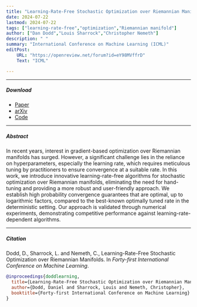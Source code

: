 ```yaml
---
title: "Learning-Rate-Free Stochastic Optimization over Riemannian Manifolds"
date: 2024-07-22
lastmod: 2024-07-22
tags: ["learning-rate-free","optimization","Riemannian manifold"]
author: ["Dan Dodd","Louis Sharrock","Christopher Nemeth"]
description: " "
summary: "International Conference on Machine Learning (ICML)"
editPost:
    URL: "https://openreview.net/forum?id=eY98MVffrD"
    Text: "ICML"

---
```


---


##### Download

+ [Paper](https://openreview.net/pdf?id=eY98MVffrD)
+ [arXiv](https://arxiv.org/abs/2406.02296)
+ [Code](https://github.com/daniel-dodd/riemannian_dog)



---
##### Abstract
In recent years, interest in gradient-based optimization over Riemannian manifolds has surged. However, a significant challenge lies in the reliance on hyperparameters, especially the learning rate, which requires meticulous tuning by practitioners to ensure convergence at a suitable rate. In this work, we introduce innovative learning-rate-free algorithms for stochastic optimization over Riemannian manifolds, eliminating the need for hand-tuning and providing a more robust and user-friendly approach. We establish high probability convergence guarantees that are optimal, up to logarithmic factors, compared to the best-known optimally tuned rate in the deterministic setting. Our approach is validated through numerical experiments, demonstrating competitive performance against learning-rate-dependent algorithms.

---
##### Citation

Dodd, D., Sharrock, L. and Nemeth, C., Learning-Rate-Free Stochastic Optimization over Riemannian Manifolds. In *Forty-first International Conference on Machine Learning*.


```BibTeX
@inproceedings{doddlearning,
  title={Learning-Rate-Free Stochastic Optimization over Riemannian Manifolds},
  author={Dodd, Daniel and Sharrock, Louis and Nemeth, Christopher},
  booktitle={Forty-first International Conference on Machine Learning}
}
```
